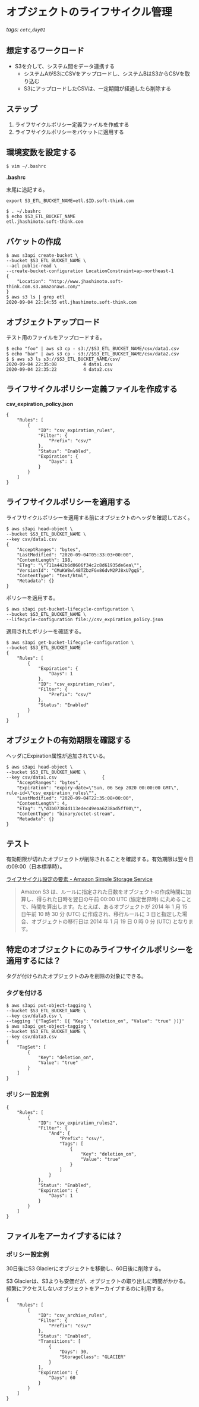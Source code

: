 # オブジェクトのライフサイクル管理

###### tags: `cetc`,`day01`

## 想定するワークロード
- S3を介して、システム間をデータ連携する
    - システムAがS3にCSVをアップロードし、システムBはS3からCSVを取り込む
    - S3にアップロードしたCSVは、一定期間が経過したら削除する

## ステップ
1. ライフサイクルポリシー定義ファイルを作成する
2. ライフサイクルポリシーをバケットに適用する

## 環境変数を設定する

```bash+=
$ vim ~/.bashrc
```

**.bashrc**

末尾に追記する。
```bash=
export S3_ETL_BUCKET_NAME=etl.$ID.soft-think.com
```

```bash+=
$ . ~/.bashrc
$ echo $S3_ETL_BUCKET_NAME
etl.jhashimoto.soft-think.com
```

## バケットの作成
```bash=+
$ aws s3api create-bucket \
--bucket $S3_ETL_BUCKET_NAME \
--acl public-read \
--create-bucket-configuration LocationConstraint=ap-northeast-1
{
    "Location": "http://www.jhashimoto.soft-think.com.s3.amazonaws.com/"
}
$ aws s3 ls | grep etl
2020-09-04 22:14:55 etl.jhashimoto.soft-think.com
```

## オブジェクトアップロード
テスト用のファイルをアップロードする。

```bash=+
$ echo "foo" | aws s3 cp - s3://$S3_ETL_BUCKET_NAME/csv/data1.csv
$ echo "bar" | aws s3 cp - s3://$S3_ETL_BUCKET_NAME/csv/data2.csv
$ $ aws s3 ls s3://$S3_ETL_BUCKET_NAME/csv/
2020-09-04 22:35:08          4 data1.csv
2020-09-04 22:35:22          4 data2.csv
```

## ライフサイクルポリシー定義ファイルを作成する

**csv_expiration_policy.json**
```json=
{
    "Rules": [
        {
            "ID": "csv_expiration_rules",
            "Filter": {
                "Prefix": "csv/"
            },
            "Status": "Enabled", 
            "Expiration": {
                "Days": 1
            }
        }
    ]
}
```

## ライフサイクルポリシーを適用する

ライフサイクルポリシーを適用する前にオブジェクトのヘッダを確認しておく。

```bash=
$ aws s3api head-object \
--bucket $S3_ETL_BUCKET_NAME \
--key csv/data1.csv
{
    "AcceptRanges": "bytes",
    "LastModified": "2020-09-04T05:33:03+00:00",
    "ContentLength": 198,
    "ETag": "\"711a442b6d0606f34c2c8d61935de6ea\"",
    "VersionId": "CMuKW8wl48TZbzFGx86dvM2PJ8xU7gqS",
    "ContentType": "text/html",
    "Metadata": {}
}
```

ポリシーを適用する。
```bash=
$ aws s3api put-bucket-lifecycle-configuration \
--bucket $S3_ETL_BUCKET_NAME \
--lifecycle-configuration file://csv_expiration_policy.json
```

適用されたポリシーを確認する。

```bash=
$ aws s3api get-bucket-lifecycle-configuration \
--bucket $S3_ETL_BUCKET_NAME
{
    "Rules": [
        {
            "Expiration": {
                "Days": 1
            },
            "ID": "csv_expiration_rules",
            "Filter": {
                "Prefix": "csv/"
            },
            "Status": "Enabled"
        }
    ]
}
```

## オブジェクトの有効期限を確認する

ヘッダにExpiration属性が追加されている。

```bash=
$ aws s3api head-object \
--bucket $S3_ETL_BUCKET_NAME \
--key csv/data1.csv                 {
    "AcceptRanges": "bytes",
    "Expiration": "expiry-date=\"Sun, 06 Sep 2020 00:00:00 GMT\", rule-id=\"csv_expiration_rules\"",
    "LastModified": "2020-09-04T22:35:08+00:00",
    "ContentLength": 4,
    "ETag": "\"d3b07384d113edec49eaa6238ad5ff00\"",
    "ContentType": "binary/octet-stream",
    "Metadata": {}
}
```

## テスト
有効期限が切れたオブジェクトが削除されることを確認する。有効期限は翌々日の09:00（日本標準時）。

[ライフサイクル設定の要素 \- Amazon Simple Storage Service](https://docs.aws.amazon.com/ja_jp/AmazonS3/latest/dev/intro-lifecycle-rules.html#intro-lifecycle-rules-number-of-days)
> Amazon S3 は、ルールに指定された日数をオブジェクトの作成時間に加算し、得られた日時を翌日の午前 00:00 UTC (協定世界時) に丸めることで、時間を算出します。たとえば、あるオブジェクトが 2014 年 1 月 15 日午前 10 時 30 分 (UTC) に作成され、移行ルールに 3 日と指定した場合、オブジェクトの移行日は 2014 年 1 月 19 日 0 時 0 分 (UTC) となります。

## 特定のオブジェクトにのみライフサイクルポリシーを適用するには？
タグが付けられたオブジェクトのみを削除の対象にできる。

### タグを付ける

```bash=+
$ aws s3api put-object-tagging \
--bucket $S3_ETL_BUCKET_NAME \
--key csv/data3.csv \
--tagging '{"TagSet": [{ "Key": "deletion_on", "Value": "true" }]}'
$ aws s3api get-object-tagging \
--bucket $S3_ETL_BUCKET_NAME \
--key csv/data3.csv
{
    "TagSet": [
        {
            "Key": "deletion_on",
            "Value": "true"
        }
    ]
}
```

### ポリシー設定例

```json=
{
    "Rules": [
        {
            "ID": "csv_expiration_rules2",
            "Filter": {
                "And": {
                    "Prefix": "csv/", 
                    "Tags": [
                        {
                            "Key": "deletion_on",
                            "Value": "true"
                        }
                    ]
                }
            }, 
            "Status": "Enabled", 
            "Expiration": {
                "Days": 1
            }
        }
    ]
}
```

## ファイルをアーカイブするには？

### ポリシー設定例
30日後にS3 Glacierにオブジェクトを移動し、60日後に削除する。

S3 Glacierは、S3よりも安価だが、オブジェクトの取り出しに時間がかかる。頻繁にアクセスしないオブジェクトをアーカイブするのに利用する。

```json=
{
    "Rules": [
        {
            "ID": "csv_archive_rules",
            "Filter": {
                "Prefix": "csv/"
            },
            "Status": "Enabled",
            "Transitions": [
                {
                    "Days": 30,
                    "StorageClass": "GLACIER"
                }
            ],
            "Expiration": {
                "Days": 60
            }
        }
    ]
}
```
